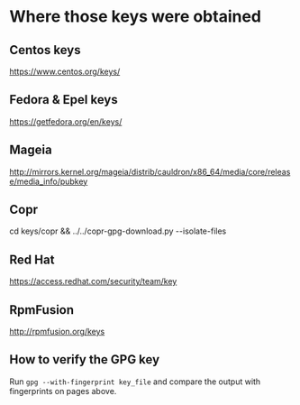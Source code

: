 # Where those keys were obtained

## Centos keys

https://www.centos.org/keys/

## Fedora & Epel keys

https://getfedora.org/en/keys/

## Mageia

http://mirrors.kernel.org/mageia/distrib/cauldron/x86_64/media/core/release/media_info/pubkey

## Copr

cd keys/copr && ../../copr-gpg-download.py --isolate-files

## Red Hat

https://access.redhat.com/security/team/key

## RpmFusion

http://rpmfusion.org/keys

## How to verify the GPG key

Run `gpg --with-fingerprint key_file` and compare the output with fingerprints on pages above.


